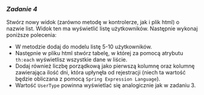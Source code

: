 ### _Zadanie 4_

Stwórz nowy widok (zarówno metodę w kontrolerze, jak i plik html) o nazwie list. Widok ten ma wyświetlić listę użytkowników. Następnie wykonaj poniższe polecenia:

- W metodzie dodaj do modelu listę 5-10 użytkowników.
- Następnie w pliku html stwórz tabelę, w której za pomocą atrybutu `th:each` wyświetlisz wszystkie dane w liście.
- Dodaj również liczbę porządkową jako pierwszą kolumnę oraz kolumnę zawierająca ilość dni, która upłynęła od rejestracji (niech ta wartość będzie obliczana z pomocą `Spring Expression Language`).
- Wartość `UserType` powinna wyświetlać się analogicznie jak w zadaniu 3.
